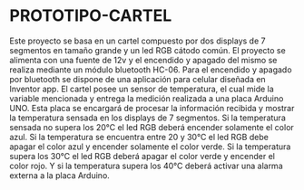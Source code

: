 # PROTOTIPO-CARTEL
Este proyecto se basa en un cartel compuesto por dos displays de 7 segmentos en tamaño grande y un led RGB cátodo común. El proyecto se alimenta con una fuente de 12v y el encendido y apagado del mismo se realiza mediante un módulo bluetooth HC-06. Para el encendido y apagado por bluetooth se dispone de una aplicación para celular diseñada en Inventor app. 
El cartel posee un sensor de temperatura, el cual mide la variable mencionada y entrega la medición realizada a una placa Arduino UNO. Esta placa se encargará de procesar la información recibida y mostrar la temperatura sensada en los displays de 7 segmentos. Si la temperatura sensada no supera los 20°C el led RGB deberá encender solamente el color azul. Si la temperatura se encuentra entre 20 y 30°C el led RGB debe apagar el color azul y encender solamente el color verde. Si la temperatura supera los 30°C el led RGB deberá apagar el color verde y encender el color rojo. Y si la temperatura supera los 40°C deberá activar una alarma externa a la placa Arduino.
